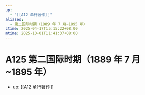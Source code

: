 ```yaml
---
up:
  - "[[A12 单行著作]]"
aliases:
  - 第二国际时期（1889 年 7 月~1895 年）
ctime: 2025-04-17T15:15:22+08:00
mtime: 2025-10-01T11:41:37+08:00
---
```


# A125 第二国际时期（1889 年 7 月~1895 年）

- up: [[A12 单行著作]]

